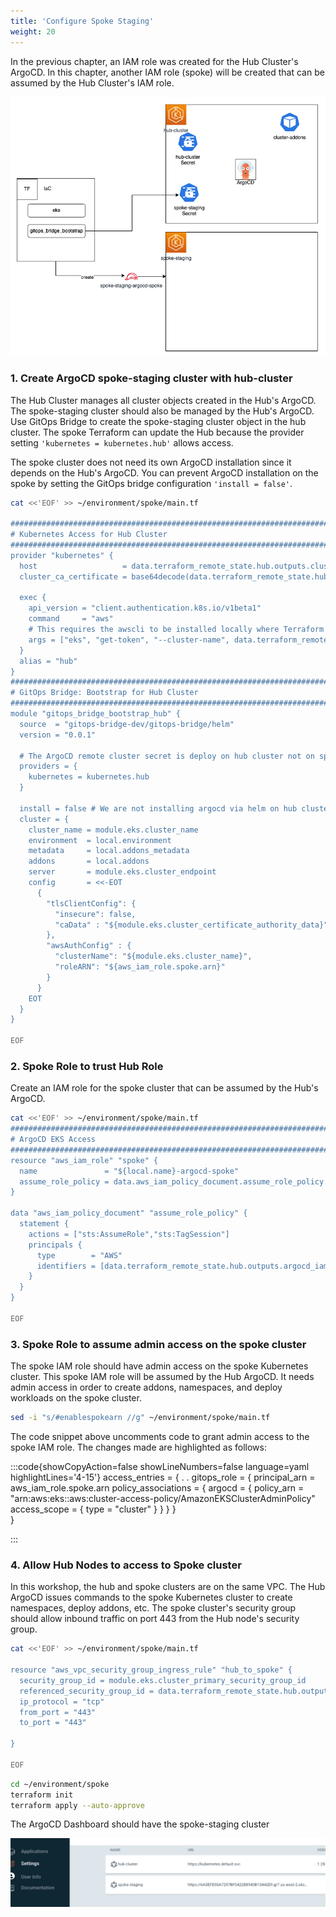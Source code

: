 ```yaml
---
title: 'Configure Spoke Staging'
weight: 20
---
```


In the previous chapter, an IAM role was created for the Hub Cluster's ArgoCD. In this chapter, another IAM role (spoke) will be created that can be assumed by the Hub Cluster's IAM role.

![Hub Role](/static/images/hub-spoke-spoke-role.png)


### 1. Create ArgoCD spoke-staging cluster with  hub-cluster

The Hub Cluster manages all cluster objects created in the Hub's ArgoCD. The spoke-staging cluster should also be managed by the Hub's ArgoCD. Use GitOps Bridge to create the spoke-staging cluster object in the hub cluster. The spoke Terraform can update the Hub because the provider setting `'kubernetes = kubernetes.hub'` allows access. 

The spoke cluster does not need its own ArgoCD installation since it depends on the Hub's ArgoCD. You can prevent ArgoCD installation on the spoke by setting the GitOps bridge configuration `'install = false'`.

```bash
cat <<'EOF' >> ~/environment/spoke/main.tf

################################################################################
# Kubernetes Access for Hub Cluster
################################################################################
provider "kubernetes" {
  host                   = data.terraform_remote_state.hub.outputs.cluster_endpoint
  cluster_ca_certificate = base64decode(data.terraform_remote_state.hub.outputs.cluster_certificate_authority_data)

  exec {
    api_version = "client.authentication.k8s.io/v1beta1"
    command     = "aws"
    # This requires the awscli to be installed locally where Terraform is executed
    args = ["eks", "get-token", "--cluster-name", data.terraform_remote_state.hub.outputs.cluster_name, "--region", data.terraform_remote_state.hub.outputs.cluster_region]
  }
  alias = "hub"
}
################################################################################
# GitOps Bridge: Bootstrap for Hub Cluster
################################################################################
module "gitops_bridge_bootstrap_hub" {
  source  = "gitops-bridge-dev/gitops-bridge/helm"
  version = "0.0.1"

  # The ArgoCD remote cluster secret is deploy on hub cluster not on spoke clusters
  providers = {
    kubernetes = kubernetes.hub
  }

  install = false # We are not installing argocd via helm on hub cluster
  cluster = {
    cluster_name = module.eks.cluster_name
    environment  = local.environment
    metadata     = local.addons_metadata
    addons       = local.addons
    server       = module.eks.cluster_endpoint
    config       = <<-EOT
      {
        "tlsClientConfig": {
          "insecure": false,
          "caData" : "${module.eks.cluster_certificate_authority_data}"
        },
        "awsAuthConfig" : {
          "clusterName": "${module.eks.cluster_name}",
          "roleARN": "${aws_iam_role.spoke.arn}"
        }
      }
    EOT
  }
}

EOF
```

### 2. Spoke Role to trust Hub Role

Create an IAM role for the spoke cluster that can be assumed by the Hub's ArgoCD.

```bash
cat <<'EOF' >> ~/environment/spoke/main.tf
################################################################################
# ArgoCD EKS Access
################################################################################
resource "aws_iam_role" "spoke" {
  name               = "${local.name}-argocd-spoke"
  assume_role_policy = data.aws_iam_policy_document.assume_role_policy.json
}

data "aws_iam_policy_document" "assume_role_policy" {
  statement {
    actions = ["sts:AssumeRole","sts:TagSession"]
    principals {
      type        = "AWS"
      identifiers = [data.terraform_remote_state.hub.outputs.argocd_iam_role_arn]
    }
  }
}

EOF
```
### 3. Spoke Role to assume admin access on the spoke cluster

The spoke IAM role should have admin access on the spoke Kubernetes cluster. This spoke IAM role will be assumed by the Hub ArgoCD. It needs admin access in order to create addons, namespaces, and deploy workloads on the spoke cluster.

```bash
sed -i "s/#enablespokearn //g" ~/environment/spoke/main.tf
```
The code snippet above uncomments code to grant admin access to the spoke IAM role. The changes made are highlighted as follows:

:::code{showCopyAction=false showLineNumbers=false language=yaml highlightLines='4-15'}
  access_entries = {
    .
    .
    gitops_role = {
      principal_arn     = aws_iam_role.spoke.arn
      policy_associations = {
        argocd = {
          policy_arn = "arn:aws:eks::aws:cluster-access-policy/AmazonEKSClusterAdminPolicy"
          access_scope = {
            type       = "cluster"
          }
        }
      }
    }    
  } 

:::

### 4. Allow Hub Nodes to access to Spoke cluster
In this workshop, the hub and spoke clusters are on the same VPC. The Hub ArgoCD issues commands to the spoke Kubernetes cluster to create namespaces, deploy addons, etc. The spoke cluster's security group should allow inbound traffic on port 443 from the Hub node's security group.

```bash
cat <<'EOF' >> ~/environment/spoke/main.tf

resource "aws_vpc_security_group_ingress_rule" "hub_to_spoke" {
  security_group_id = module.eks.cluster_primary_security_group_id
  referenced_security_group_id = data.terraform_remote_state.hub.outputs.hub_node_security_group_id
  ip_protocol = "tcp"
  from_port = "443"
  to_port = "443"
  
}

EOF
```

```bash
cd ~/environment/spoke
terraform init
terraform apply --auto-approve
```

The ArgoCD Dashboard should have the spoke-staging cluster

![Stagging Cluster](/static/images/spoke-staging-cluster.png)